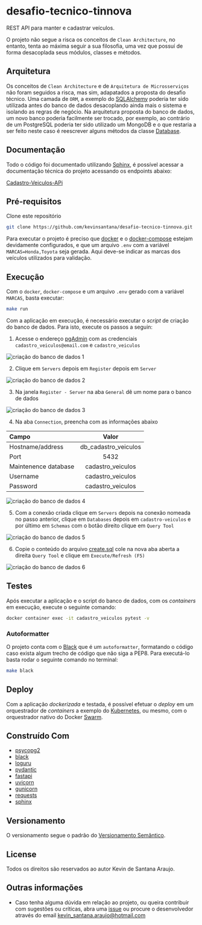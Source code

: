 # desafio-tecnico-tinnova

REST API para manter e cadastrar veículos.

O projeto não segue a risca os conceitos de `Clean Architecture`, no entanto, tenta ao máxima seguir a sua filosofia, uma vez que possuí de forma desacoplada seus módulos, classes e métodos.

## Arquitetura

Os conceitos de `Clean Architecture` e de `Arquitetura de Microsserviços` não foram seguidos a risca, mas sim, adapatados a proposta do desafio técnico. Uma camada de `ORM`, a exemplo do [SQLAlchemy](https://www.sqlalchemy.org/) poderia ter sido utilizada antes do banco de dados desacoplando ainda mais o sistema e isolando as regras de negócio. Na arquitetura proposta do banco de dados, um novo banco poderia facilmente ser trocado, por exemplo, ao contrário de um PostgreSQL poderia ter sido utilizado um MongoDB e o que restaria a ser feito neste caso é reescrever alguns métodos da classe [Database](cadastro_veiculos/database/__init__.py).

## Documentação

Todo o código foi documentado utilizando [Sphinx](https://www.sphinx-doc.org/en/master/), é possível acessar a documentação técnica do projeto acessando os endpoints abaixo:

[Cadastro-Veiculos-APi](http://localhost:7000/v1/docs)

## Pré-requisitos

Clone este repositório

```bash
git clone https://github.com/kevinsantana/desafio-tecnico-tinnova.git
```

Para executar o projeto é preciso que [docker](https://docs.docker.com/) e o [docker-compose](https://docs.docker.com/compose/) estejam devidamente configurados, e que um arquivo `.env` com a variável `MARCAS=Honda,Toyota` seja gerada. Aqui deve-se indicar as marcas dos veículos utilizados para validação.

## Execução

Com o `docker`, `docker-compose` e um arquivo `.env` gerado com a variável `MARCAS`, basta executar:

```bash
make run
```

Com a aplicação em execução, é necessário executar o _script_ de criação do banco de dados. Para isto, execute os passos a seguin:

1. Acesse o endereço [pgAdmin](http://localhost:8032/) com as credenciais `cadastro_veiculos@email.com` e `cadastro_veiculos`

![criação do banco de dados 1](imagens/1.png)

2. Clique em `Servers` depois em `Register` depois em `Server`

![criação do banco de dados 2](imagens/2.png)

3. Na janela `Register - Server` na aba `General` dê um nome para o banco de dados

![criação do banco de dados 3](imagens/3.png)

4. Na aba `Connection`, preencha com as informações abaixo

| Campo       | Valor     |
| :------------- | :----------: |
|  Hostname/address | db_cadastro_veiculos  |
| Port   | 5432 |
| Maintenence database   | cadastro_veiculos |
| Username   | cadastro_veiculos |
| Password   | cadastro_veiculos |

![criação do banco de dados 4](imagens/4.png)

5. Com a conexão criada clique em `Servers` depois na conexão nomeada no passo anterior, clique em `Databases` depois em `cadastro-veiculos` e por último em `Schemas` com o botão direito clique em `Query Tool`

![criação do banco de dados 5](imagens/5.png)

6. Copie o conteúdo do arquivo [create.sql](cadastro_veiculos/scripts/create.sql) cole na nova aba aberta a direita `Query Tool` e clique em `Execute/Refresh (F5)`

![criação do banco de dados 6](imagens/6.png)

## Testes

Após executar a aplicação e o script do banco de dados, com os _containers_ em execução, execute o seguinte comando:

```bash
docker container exec -it cadastro_veiculos pytest -v
```

### Autoformatter

O projeto conta com o [Black](https://github.com/psf/black) que é um `autoformatter`, formatando o código caso exista algum trecho de código que não siga a PEP8. Para executá-lo basta rodar o seguinte comando no terminal:

```bash
make black
```

## Deploy

Com a aplicação _dockerizada_ e testada, é possível efetuar o _deploy_ em um orquestrador de _containers_ a exemplo do [Kubernetes](https://kubernetes.io/pt/), ou mesmo, com o orquestrador nativo do Docker [Swarm](https://docs.docker.com/engine/swarm/).

## Construído Com

* [psycopg2](https://www.psycopg.org/)
* [black](https://github.com/psf/black)
* [loguru](https://github.com/Delgan/loguru)
* [pydantic](https://pydantic-docs.helpmanual.io)
* [fastapi](https://fastapi.tiangolo.com)
* [uvicorn](https://www.uvicorn.org)
* [gunicorn](https://gunicorn.org)
* [requests](https://requests.readthedocs.io/en/master/)
* [sphinx](https://www.sphinx-doc.org/en/master/)

## Versionamento

O versionamento segue o padrão do [Versionamento Semântico](http://semver.org/).

## License

Todos os direitos são reservados ao autor Kevin de Santana Araujo.

## Outras informações

* Caso tenha alguma dúvida em relação ao projeto, ou queira contribuir com sugestões ou críticas, abra uma [issue]() ou procure o desenvolvedor através do email kevin_santana.araujo@hotmail.com
